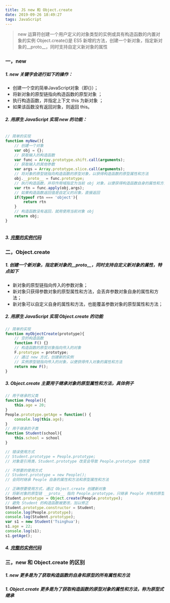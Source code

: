```yaml
---
title: JS new 和 Object.create
date: 2019-09-26 18:49:27
tags: JavaScript
---
```

> new 运算符创建一个用户定义的对象类型的实例或具有构造函数的内置对象的实例
> Object.create()是 ES5 新增的方法，创建一个新对象，指定新对象的__proto__，同时支持自定义新对象的属性

<!-- more -->

### 一，new
##### 1. new 关键字会进行如下的操作：
- 创建一个空的简单JavaScript对象（即{}）；
- 将新对象的原型链指向构造函数的原型对象 ；
- 执行构造函数，并指定上下文 this 为新对象 ；
- 如果该函数没有返回对象，则返回 this。

##### 2. 用原生 JavaScript 实现 new 的功能：
```javascript

// 简单的实现
function myNew(){
	// 创建一个对象
	var obj = {};
	// 获取输入的构造函数
	var func = Array.prototype.shift.call(arguments);
	// 获取输入的其他参数
	var args = Array.prototype.slice.call(arguments);
	// 将对象的原型链指向构造函数的原型对象，以获得构造函数的原型属性和方法
	obj.__proto__ = func.prototype;
	// 执行构造函数，并将作用域指定为当前 obj 对象，以便获得构造函数自身的属性和方法
	var rtn = func.apply(obj,args);
	// 如果构造函数返回值是自定义的对象，直接返回
	if(typeof rtn === 'object'){
        return rtn
    }
    // 构造函数没有返回，就用使用当前对象 obj
	return obj;
}
				
```

##### 3. [完整的实例代码](/example/js/my-new-func.html)

### 二，Object.create
##### 1. 创建一个新对象，指定新对象的__proto__，同时支持自定义新对象的属性，特点如下
- 新对象的原型链指向传入的参数对象；
- 新对象只获得参数对象的原型属性和方法，会丢弃参数对象自身的属性和方法；
- 新对象可以自定义自身的属性和方法，也能覆盖参数对象的原型属性和方法；

##### 2. 用原生 JavaScript 实现 Object.create 的功能
```javascript
// 简单的实现
function myObjectCreate(prototype){
	// 空的构造函数
	function F() {}
	// 构造函数的原型对象指向传入的对象
    F.prototype = prototype;
    // 通过 new 方式，创建新的实例
    // 实例原型链指向传入的对象，以便获得传入对象的属性和方法
    return new F();
}
```

##### 3. Object.create 主要用于继承对象的原型属性和方法，具体例子
```javascript
// 用于继承的父类
function People(){
	this.age = 20;
}
People.prototype.getAge = function() {
	console.log(this.age);
}
// 用于继承的子类
function Student(school){
	this.school = school
}

// 错误使用方式
// Student.prototype = People.prototype;
// 对象是引用类，Student.prototype 改变会导致 People.prototype 也改变

// 不想要的使用方式
// Student.prototype = new People();
// 会同时继承 People 自身的属性和方法和原型属性和方法

// 正确想要使用方式，通过 Object.create 创建新对象
// 将新对象的原型链 __proto__ 指向 People.prototype，只继承 People 共有的原型属性和方法
Student.prototype = Object.create(People.prototype);
// 避免 Student 的构造函数被更改，加以修正
Student.prototype.constructor = Student;
console.log(People.prototype);
console.log(Student.prototype);
var s1 = new Student('Tsinghua');
s1.age = 22;
console.log(s1);
s1.getAge();

```

##### 4. [完整的实例代码](/example/js/my-object-create-func.html)


### 三，new 和 Object.create 的区别
##### 1. new 更多是为了获取构造函数的自身和原型的所有属性和方法
##### 1. Object.create 更多是为了获取构造函数的原型对象的属性和方法，称为原型式继承

